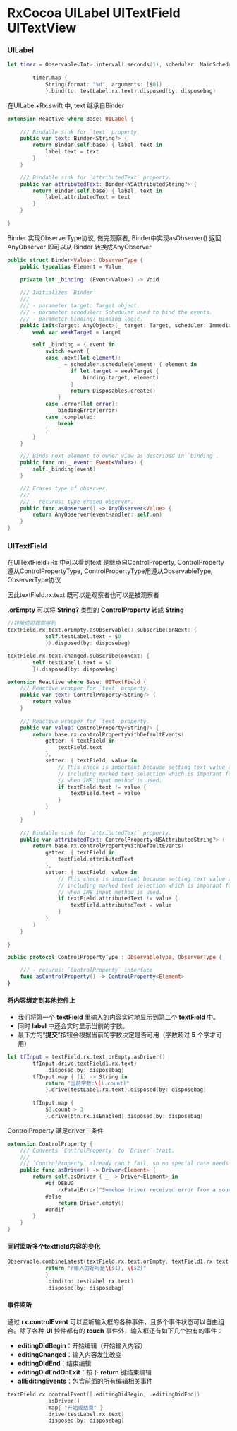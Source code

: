 # RxCocoa UILabel UITextField UITextView

### UILabel

```swift
let timer = Observable<Int>.interval(.seconds(1), scheduler: MainScheduler.instance)
        
        timer.map {
            String(format: "%d", arguments: [$0])
            }.bind(to: testLabel.rx.text).disposed(by: disposebag)
```

在UILabel+Rx.swift 中, text 继承自Binder

```swift
extension Reactive where Base: UILabel {
    
    /// Bindable sink for `text` property.
    public var text: Binder<String?> {
        return Binder(self.base) { label, text in
            label.text = text
        }
    }

    /// Bindable sink for `attributedText` property.
    public var attributedText: Binder<NSAttributedString?> {
        return Binder(self.base) { label, text in
            label.attributedText = text
        }
    }
    
}
```

Binder 实现ObserverType协议, 做完观察者, Binder中实现asObserver()  返回AnyObserver 即可以从 Binder 转换成AnyObserver

```swift
public struct Binder<Value>: ObserverType {
    public typealias Element = Value
    
    private let _binding: (Event<Value>) -> Void

    /// Initializes `Binder`
    ///
    /// - parameter target: Target object.
    /// - parameter scheduler: Scheduler used to bind the events.
    /// - parameter binding: Binding logic.
    public init<Target: AnyObject>(_ target: Target, scheduler: ImmediateSchedulerType = MainScheduler(), binding: @escaping (Target, Value) -> Void) {
        weak var weakTarget = target

        self._binding = { event in
            switch event {
            case .next(let element):
                _ = scheduler.schedule(element) { element in
                    if let target = weakTarget {
                        binding(target, element)
                    }
                    return Disposables.create()
                }
            case .error(let error):
                bindingError(error)
            case .completed:
                break
            }
        }
    }

    /// Binds next element to owner view as described in `binding`.
    public func on(_ event: Event<Value>) {
        self._binding(event)
    }

    /// Erases type of observer.
    ///
    /// - returns: type erased observer.
    public func asObserver() -> AnyObserver<Value> {
        return AnyObserver(eventHandler: self.on)
    }
}
```



### UITextField

在UITextField+Rx 中可以看到text 是继承自ControlProperty, ControlProperty遵从ControlPropertyType, ControlPropertyType用遵从ObservableType, ObserverType协议

因此textField.rx.text 既可以是观察者也可以是被观察者

**.orEmpty** 可以将 **String?** 类型的 **ControlProperty** 转成 **String**

```swift
//转换成可观察序列
textField.rx.text.orEmpty.asObservable().subscribe(onNext: {
            self.testLabel.text = $0
            }).disposed(by: disposebag)

textField.rx.text.changed.subscribe(onNext: {
        self.testLabel1.text = $0
        }).disposed(by: disposebag)
```

```swift
extension Reactive where Base: UITextField {
    /// Reactive wrapper for `text` property.
    public var text: ControlProperty<String?> {
        return value
    }
    
    /// Reactive wrapper for `text` property.
    public var value: ControlProperty<String?> {
        return base.rx.controlPropertyWithDefaultEvents(
            getter: { textField in
                textField.text
            },
            setter: { textField, value in
                // This check is important because setting text value always clears control state
                // including marked text selection which is imporant for proper input 
                // when IME input method is used.
                if textField.text != value {
                    textField.text = value
                }
            }
        )
    }
    
    /// Bindable sink for `attributedText` property.
    public var attributedText: ControlProperty<NSAttributedString?> {
        return base.rx.controlPropertyWithDefaultEvents(
            getter: { textField in
                textField.attributedText
            },
            setter: { textField, value in
                // This check is important because setting text value always clears control state
                // including marked text selection which is imporant for proper input
                // when IME input method is used.
                if textField.attributedText != value {
                    textField.attributedText = value
                }
            }
        )
    }
    
}
```

```swift
public protocol ControlPropertyType : ObservableType, ObserverType {

    /// - returns: `ControlProperty` interface
    func asControlProperty() -> ControlProperty<Element>
}
```



#### 将内容绑定到其他控件上

- 我们将第一个 **textField** 里输入的内容实时地显示到第二个 **textField** 中。
- 同时 **label** 中还会实时显示当前的字数。
- 最下方的“**提交**”按钮会根据当前的字数决定是否可用（字数超过 **5** 个字才可用）

```swift
let tfInput = textField.rx.text.orEmpty.asDriver()
        tfInput.drive(textField1.rx.text)
            .disposed(by: disposebag)
        tfInput.map { (i) -> String in
            return "当前字数:\(i.count)"
            }.drive(testLabel.rx.text).disposed(by: disposebag)
        
        tfInput.map {
            $0.count > 3
            }.drive(btn.rx.isEnabled).disposed(by: disposebag)
```

ControlProperty 满足driver三条件

```swift
extension ControlProperty {
    /// Converts `ControlProperty` to `Driver` trait.
    ///
    /// `ControlProperty` already can't fail, so no special case needs to be handled.
    public func asDriver() -> Driver<Element> {
        return self.asDriver { _ -> Driver<Element> in
            #if DEBUG
                rxFatalError("Somehow driver received error from a source that shouldn't fail.")
            #else
                return Driver.empty()
            #endif
        }
    }
}
```

#### 同时监听多个textfield内容的变化

```swift
Observable.combineLatest(textField.rx.text.orEmpty, textField1.rx.text.orEmpty) { (s1, s2) -> String in
            return "r输入的好吗是\(s1), \(s2)"
            }
            .bind(to: testLabel.rx.text)
            .disposed(by: disposebag)
```

#### 事件监听

通过 **rx.controlEvent** 可以监听输入框的各种事件，且多个事件状态可以自由组合。除了各种 **UI** 控件都有的 **touch** 事件外，输入框还有如下几个独有的事件：

- **editingDidBegin**：开始编辑（开始输入内容）
- **editingChanged**：输入内容发生改变
- **editingDidEnd**：结束编辑
- **editingDidEndOnExit**：按下 **return** 键结束编辑
- **allEditingEvents**：包含前面的所有编辑相关事件

```swift
textField.rx.controlEvent([.editingDidBegin, .editingDidEnd])
            .asDriver()
            .map{ "开始或结束" }
            .drive(testLabel.rx.text)
            .disposed(by: disposebag)
```

